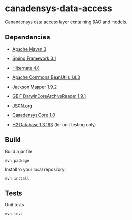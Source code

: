 canadensys-data-access
======================

Canandensys data access layer containing DAO and models.

Dependencies
------------
* [Apache Maven 3](http://maven.apache.org/)
* [Spring Framework 3.1](http://www.springsource.org/spring-framework)
* [Hibernate 4.0](http://www.hibernate.org/)
* [Apache Commons BeanUtils 1.8.3](http://commons.apache.org/beanutils/)
* [Jackson Mapper 1.9.2](http://jackson.codehaus.org/)
* [GBIF DarwinCoreArchiveReader 1.9.1](http://code.google.com/p/darwincore/wiki/DarwinCoreArchiveReader)
* [JSON.org](http://www.json.org/java/)
* [Canadensys Core 1.0](https://github.com/Canadensys/canadensys-core)

* [H2 Database 1.3.163](http://www.h2database.com) (for unit testing only)

Build
-----
Build a jar file:
```
mvn package
```
Install to your local repository:
```
mvn install
```

Tests
-----
Unit tests
```
mvn test
```